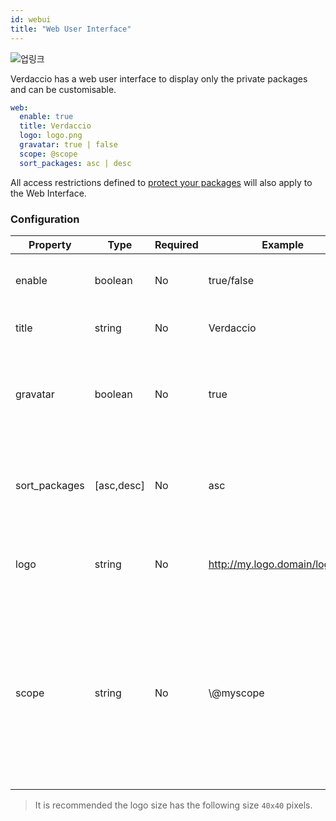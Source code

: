 ```yaml
---
id: webui
title: "Web User Interface"
---
```

![업링크](https://user-images.githubusercontent.com/558752/52916111-fa4ba980-32db-11e9-8a64-f4e06eb920b3.png)

Verdaccio has a web user interface to display only the private packages and can be customisable.

```yaml
web:
  enable: true
  title: Verdaccio
  logo: logo.png
  gravatar: true | false
  scope: @scope
  sort_packages: asc | desc
```

All access restrictions defined to [protect your packages](protect-your-dependencies.md) will also apply to the Web Interface.

### Configuration

| Property      | Type       | Required | Example                        | Support  | Description                                                                                                                                          |
| ------------- | ---------- | -------- | ------------------------------ | -------- | ---------------------------------------------------------------------------------------------------------------------------------------------------- |
| enable        | boolean    | No       | true/false                     | all      | allow to display the web interface                                                                                                                   |
| title         | string     | No       | Verdaccio                      | all      | HTML head title description                                                                                                                          |
| gravatar      | boolean    | No       | true                           | `>v4` | Gravatars will be generated under the hood if this property is enabled                                                                               |
| sort_packages | [asc,desc] | No       | asc                            | `>v4` | Gravatars will be generated under the hood if this property is enabled                                                                               |
| logo          | string     | No       | http://my.logo.domain/logo.png | all      | a URI where logo is located (header logo)                                                                                                            |
| scope         | string     | No       | \\@myscope                   | all      | If you're using this registry for a specific module scope, specify that scope to set it in the webui instructions header (note: escape @ with \\@) |

> It is recommended the logo size has the following size `40x40` pixels.